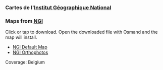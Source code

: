 ### Cartes de l'[Institut Géographique National](https://www.ign.fr)

### Maps from [NGI](https://www.ngi.be)

Click or tap to download. Open the downloaded file with Osmand and the map will install.

- [NGI Default Map](https://github.com/OsmAnd-Rendering/Online-Maps/blob/main/BE/NGI%20Map.sqlitedb?raw=true)
- [NGI Orthophotos](https://github.com/OsmAnd-Rendering/Online-Maps/blob/main/BE/NGI%20Orthophotos.sqlitedb?raw=true)

Coverage: Belgium

